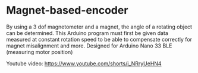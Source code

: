 # Magnet-based-encoder
By using a 3 dof magnetometer and a magnet, the angle of a rotating object can be determined. This Arduino program must first be given data measured at constant rotation speed to be able to compensate correctly for magnet misalignment and more. Designed for Arduino Nano 33 BLE (measuring motor position)

Youtube video: https://www.youtube.com/shorts/i_NRryUeHN4
